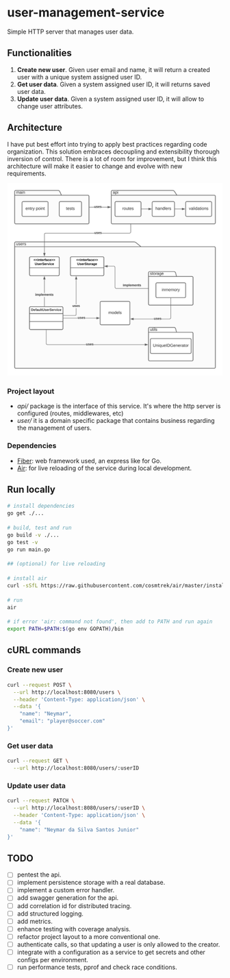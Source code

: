 # user-management-service

Simple HTTP server that manages user data.

## Functionalities
1. __Create new user__. Given user email and name, it will return a created user with a unique system assigned user ID.
2. __Get user data__. Given a system assigned user ID, it will returns saved user data.
3. __Update user data__. Given a system assigned user ID, it will allow to change user attributes.

## Architecture
I have put best effort into trying to apply best practices regarding code organization. This solution embraces decoupling and extensibility thorough inversion of control. There is a lot of room for improvement, but I think this architecture will make it easier to change and evolve with new requirements.

![Architecture](architecture.png)

### Project layout
- _api/_ package is the interface of this service. It's where the http server is configured (routes, middlewares, etc)
- _user/_ it is a domain specific package that contains business regarding the management of users.

### Dependencies
- [Fiber](https://gofiber.io/): web framework used, an express like for Go.
- [Air](https://github.com/cosmtrek/air): for live reloading of the service during local development.

## Run locally

```sh
# install dependencies
go get ./...

# build, test and run
go build -v ./...
go test -v
go run main.go

## (optional) for live reloading

# install air
curl -sSfL https://raw.githubusercontent.com/cosmtrek/air/master/install.sh | sh -s -- -b $(go env GOPATH)/bin

# run
air

# if error 'air: command not found', then add to PATH and run again
export PATH=$PATH:$(go env GOPATH)/bin
```

## cURL commands

### Create new user
```sh
curl --request POST \
  --url http://localhost:8080/users \
  --header 'Content-Type: application/json' \
  --data '{
	"name": "Neymar",
	"email": "player@soccer.com"
}'
```

### Get user data
```sh
curl --request GET \
  --url http://localhost:8080/users/:userID
```

### Update user data
```sh
curl --request PATCH \
  --url http://localhost:8080/users/:userID \
  --header 'Content-Type: application/json' \
  --data '{
	"name": "Neymar da Silva Santos Junior"
}'
```

## TODO
- [ ] pentest the api.
- [ ] implement persistence storage with a real database. 
- [ ] implement a custom error handler.
- [ ] add swagger generation for the api.
- [ ] add correlation id for distributed tracing.
- [ ] add structured logging.
- [ ] add metrics.
- [ ] enhance testing with coverage analysis.
- [ ] refactor project layout to a more conventional one.
- [ ] authenticate calls, so that updating a user is only allowed to the creator.
- [ ] integrate with a configuration as a service to get secrets and other configs per environment.
- [ ] run performance tests, pprof and check race conditions.